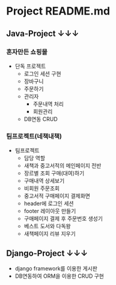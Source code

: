 # Project README.md
## Java-Project ↓↓↓
### 혼자만든 쇼핑몰
* 단독 프로젝트
  * 로그인 세션 구현
  * 장바구니
  * 주문하기
  * 관리자
    * 주문내역 처리
    * 회원관리
  * DB연동 CRUD
### 팀프로젝트(네책내책)
* 팀프로젝트
  * 담당 역할
   * 새책과 중고서적의 메인페이지 전반
   * 장르별 조회 구매(대여)하기
   * 구매내역 상세보기
   * 비회원 주문조회
   * 중고서적 구매페이지 결제화면
   * header에 로그인 세션
   * footer 레이아웃 만들기
   * 구매페이지 결제 후 주문번호 생성기
   * 베스트 도서와 다독왕
   * 새책페이지 리뷰 지우기

## Django-Project ↓↓↓
* django framework를 이용한 게시판
 * DB연동하여 ORM을 이용한 CRUD 구현
